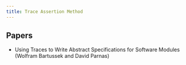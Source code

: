 ```yaml
---
title: Trace Assertion Method
---
```


## Papers

- Using Traces to Write Abstract Specifications for Software Modules (Wolfram Bartussek and David Parnas)
